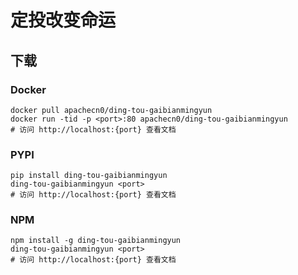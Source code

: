 # 定投改变命运

## 下载

### Docker

```
docker pull apachecn0/ding-tou-gaibianmingyun
docker run -tid -p <port>:80 apachecn0/ding-tou-gaibianmingyun
# 访问 http://localhost:{port} 查看文档
```

### PYPI

```
pip install ding-tou-gaibianmingyun
ding-tou-gaibianmingyun <port>
# 访问 http://localhost:{port} 查看文档
```

### NPM

```
npm install -g ding-tou-gaibianmingyun
ding-tou-gaibianmingyun <port>
# 访问 http://localhost:{port} 查看文档
```